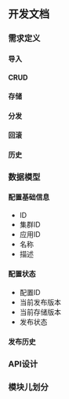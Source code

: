 ## 开发文档
### 需求定义
#### 导入
#### CRUD
#### 存储
#### 分发
#### 回滚
#### 历史
### 数据模型
#### 配置基础信息
* ID
* 集群ID
* 应用ID
* 名称
* 描述
#### 配置状态
* 配置ID
* 当前发布版本
* 当前存储版本
* 发布状态
#### 发布历史



### API设计
### 模块儿划分
